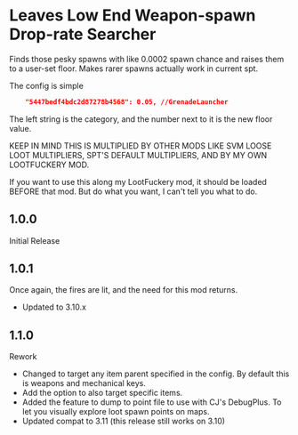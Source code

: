 # Leaves Low End Weapon-spawn Drop-rate Searcher

Finds those pesky spawns with like 0.0002 spawn chance and raises them to a user-set floor. Makes rarer spawns actually work in current spt.


The config is simple
```json
    "5447bedf4bdc2d87278b4568": 0.05, //GrenadeLauncher
```
The left string is the category, and the number next to it is the new floor value.

KEEP IN MIND THIS IS MULTIPLIED BY OTHER MODS LIKE SVM LOOSE LOOT MULTIPLIERS, SPT'S DEFAULT MULTIPLIERS, AND BY MY OWN LOOTFUCKERY MOD.

If you want to use this along my LootFuckery mod, it should be loaded BEFORE that mod. But do what you want, I can't tell you what to do.

## 1.0.0
Initial Release

## 1.0.1
Once again, the fires are lit, and the need for this mod returns. 
- Updated to 3.10.x

## 1.1.0
Rework
- Changed to target any item parent specified in the config. By default this is weapons and mechanical keys.
- Add the option to also target specific items.
- Added the feature to dump to point file to use with CJ's DebugPlus. To let you visually explore loot spawn points on maps.
- Updated compat to 3.11 (this release still works on 3.10)